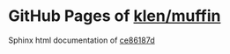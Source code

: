 GitHub Pages of [klen/muffin](https://github.com/klen/muffin.git)
===
Sphinx html documentation of [ce86187d](https://github.com/klen/muffin/tree/ce86187d4c548b37353a4bbe9c4b31e85b1dbe78)

